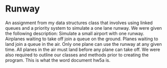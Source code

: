 # Runway
An assignment from my data structures class that involves using linked queues and a priority system to simulate a one lane runway.
We were given the following description:
Simulate a small airport with one runway. Airplanes waiting to take off join a queue on the ground. Planes
waiting to land join a queue in the air. Only one plane can use the runway at any given time. All planes in the
air must land before any plane can take off.
We were also required to outline our classes and methods prior to creating the program. This is what the word document hw5a is.
